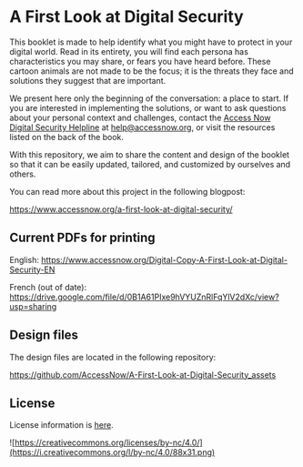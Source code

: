 # A First Look at Digital Security

This booklet is made to help identify what you might have to protect in your digital world. Read in its entirety, you will find each persona has characteristics you may share, or fears you have heard before. These cartoon animals are not made to be the focus; it is the threats they face and solutions they suggest that are important.

We present here only the beginning of the conversation: a place to start. If you are interested in implementing the solutions, or want to ask questions about your personal context and challenges, contact the [Access Now Digital Security Helpline](https://www.accessnow.org/help) at help@accessnow.org, or visit the resources listed on the back of the book.

With this repository, we aim to share the content and design of the booklet so that it can be easily updated, tailored, and customized by ourselves and others.

You can read more about this project in the following blogpost:

https://www.accessnow.org/a-first-look-at-digital-security/

## Current PDFs for printing

English: https://www.accessnow.org/Digital-Copy-A-First-Look-at-Digital-Security-EN

French (out of date): https://drive.google.com/file/d/0B1A61PIxe9hVYUZnRlFqYlV2dXc/view?usp=sharing

## Design files

The design files are located in the following repository:

https://github.com/AccessNow/A-First-Look-at-Digital-Security_assets

## License 

License information is [here](/LICENSE.md).

![https://creativecommons.org/licenses/by-nc/4.0/](https://i.creativecommons.org/l/by-nc/4.0/88x31.png)
